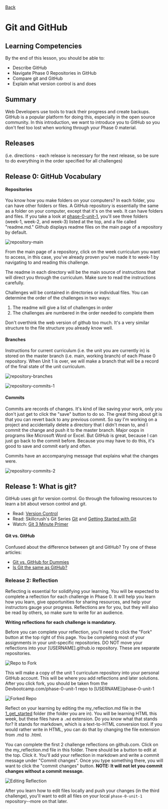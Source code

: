 [Back](README.md)

# Git and GitHub

## Learning Competencies
By the end of this lesson, you should be able to:

- Describe GitHub
- Navigate Phase 0 Repositories in GitHub
- Compare git and GitHub
- Explain what version control is and does

## Summary
Web Developers use tools to track their progress and create backups. GitHub is a popular platform for doing this, especially in the open source community. In this introduction, we want to introduce you to GitHub so you don't feel too lost when working through your Phase 0 material. 


## Releases
(i.e. directions - each release is necessary for the next release, so be sure to do everything in the order specified for all challenges)


## Release 0: GitHub Vocabulary

#### Repositories
You know how you make folders on your computers? In each folder, you can have other folders or files. A GitHub repository is essentially the same as a folder on your computer, except that it's on the web. It can have folders and files. If you take a look at [phase-0-unit-1](../../), you'll see three folders (week-1, week-2, and week-3) listed at the top, and a file called "readme.md." Github displays readme files on the main page of a repository by default. 

![repository-main](imgs/repository-main.png)

From the main page of a repository, click on the week curriculum you want to access, in this case, you've already proven you've made it to week-1 by navigating to and reading this challenge. 

The readme in each directory will be the main source of instructions that will direct you through the curriculum. Make sure to read the instructions carefully. 

Challenges will be contained in directories or individual files. You can determine the order of the challenges in two ways:
  1. The readme will give a list of challenges in order
  2. The challenges are numbered in the order needed to complete them 

Don't overthink the web version of github too much. It's a very similar structure to the file structure you already know well. 

#### Branches
Instructions for current curriculum (i.e. the unit you are currently in) is stored on the master branch (i.e. main, working branch) of each Phase 0 repository. When Unit 1 is over, we will make a branch that will be a record of the final state of the unit curriculum. 

![repository-branches](imgs/repository-branches.png)

![repository-commits-1](imgs/repository-commits-1.png)

#### Commits

Commits are records of changes. It's kind of like saving your work, only you don't just get to click the "save" button to do so. The great thing about git is that you can revert back to any previous commit. So say I'm working on a project and accidentally delete a directory that I didn't mean to, and I commit the change and push it to the master branch. Major oops in programs like Microsoft Word or Excel. But GitHub is great, because I can just go back to the commit before. Because you may have to do this, it's good to save and commit early and often. 

Commits have an accompanying message that explains what the changes were.

![repository-commits-2](imgs/repository-commits-2.png)

## Release 1: What is git?

GitHub uses git for version control. Go through the following resources to learn a bit about verson control and git.

- Read: [Version Control](http://skillcrush.com/2013/02/11/version-control/)
- Read: Skillcrush's Git Series [Git](http://skillcrush.com/2013/02/18/git/) and [Getting Started with Git](http://skillcrush.com/2013/02/20/get-started-working-with-git/)
- Watch: [Git 3 Minute Primer](http://www.youtube.com/watch?v=_Jmkvv_nKTE)

#### Git vs. GitHub

Confused about the difference between git and GitHub? Try one of these articles:

- [Git vs. GitHub for Dummies](http://stephaniehoh.github.io/blog/2013/10/07/git-vs-github-for-dummies/)
- [Is Git the same as GitHub?](http://www.jahya.net/blog/?2013-05-git-vs-github)

### Release 2: Reflection
Reflecting is essential for solidifying your learning. You will be expected to complete a reflection for each challenge in Phase 0. It will help you learn how you learn, give opportunities for sharing resources, and help your instructors gauge your progress. Reflections are for you, but they will also be read by others, so make sure to write for an audience.

**Writing reflections for each challenge is mandatory.**

Before you can complete your reflection, you'll need to click the "Fork" button at the top right of this page. You be completing most of your assignments in your unit-specific repositories. DO NOT move your reflections into your [USERNAME].github.io repository. These are separate repositories.

![Repo to Fork](../imgs/repo-to-fork.jpg)

This will make a copy of the unit 1 curriculum repository into your personal GitHub account. This will be where you add reflections and later solutions. After you click fork, you should be taken from the Devbootcamp.com/phase-0-unit-1 repo to [USERNAME]/phase-0-unit-1


![Forked Repo](../imgs/forked-repo.jpg)

Reflect on your learning by editing the my_reflection.md file in the [1_get_started](./) folder (the folder you are in). You will be learning HTML this week, but these files have a `.md` extension. Do you know what that stands for? It stands for markdown, which is a text-to-HTML conversion tool.  If you would rather write in HTML, you can do that by changing the file extension from .md to .html.

You can complete the first 2 challenge reflections on github.com. Click on the my_reflection.md file in this folder. There should be a button to edit at the top. Click it. You'll add your reflection in markdown and write a commit message under "Commit changes". Once you type something there, you will want to click the "commit changes" button. **NOTE: It will not let you commit changes without a commit message.**

![Editing Reflection](../imgs/adding-reflection.jpg)

After you learn how to edit files locally and push your changes (in the third challenge), you'll want to edit all files on your local `phase-0-unit-1` repository--more on that later.


